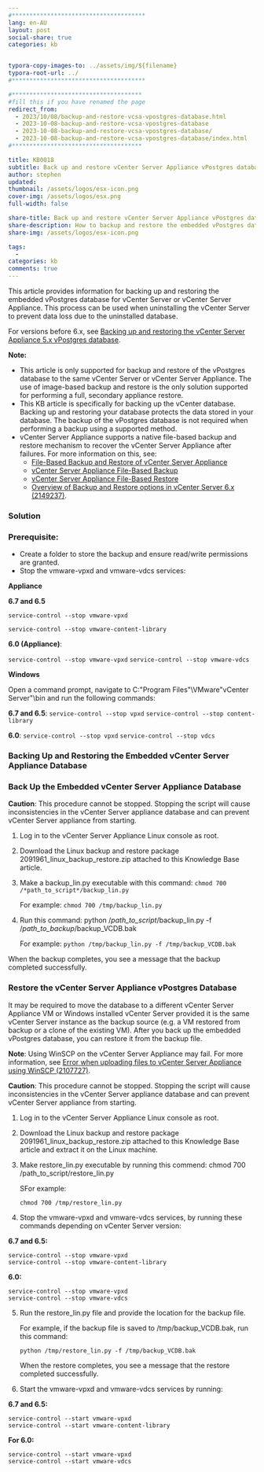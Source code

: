 ```yaml
---
#**************************************
lang: en-AU
layout: post
social-share: true
categories: kb


typora-copy-images-to: ../assets/img/${filename}
typora-root-url: ../
#**************************************

#*************************************
#fill this if you have renamed the page
redirect_from:
  - 2023/10/08/backup-and-restore-vcsa-vpostgres-database.html
  - 2023-10-08-backup-and-restore-vcsa-vpostgres-database
  - 2023-10-08-backup-and-restore-vcsa-vpostgres-database/
  - 2023-10-08-backup-and-restore-vcsa-vpostgres-database/index.html
#*************************************

title: KB0018
subtitle: Back up and restore vCenter Server Appliance vPostgres database
author: stephen
updated:
thumbnail: /assets/logos/esx-icon.png
cover-img: /assets/logos/esx.png
full-width: false

share-title: Back up and restore vCenter Server Appliance vPostgres database
share-description: How to backup and restore the embedded vPostgres database for a VCSA appliance
share-img: /assets/logos/esx-icon.png

tags:
  -
categories: kb
comments: true
---
```


This article provides information for backing up and restoring the embedded vPostgres database for vCenter Server or vCenter Server Appliance. This process can be used when uninstalling the vCenter Server to prevent data loss due to the uninstalled database.

For versions before 6.x, see [Backing up and restoring the vCenter Server Appliance 5.x vPostgres database](https://kb.vmware.com/s/article/2034505).

**Note:**

* This article is only supported for backup and restore of the vPostgres database to the same vCenter Server or vCenter Server Appliance. The use of image-based backup and restore is the only solution supported for performing a full, secondary appliance restore.
* This KB article is specifically for backing up the vCenter database. Backing up and restoring your database protects the data stored in your database. The backup of the vPostgres database is not required when performing a backup using a supported method.
* vCenter Server Appliance supports a native file-based backup and restore mechanism to recover the vCenter Server Appliance after failures. For more information on this, see:
  * [File-Based Backup and Restore of vCenter Server Appliance](https://docs.vmware.com/en/VMware-vSphere/6.5/com.vmware.vsphere.install.doc/GUID-3EAED005-B0A3-40CF-B40D-85AD247D7EA4.html) 
  * [vCenter Server Appliance File-Based Backup](https://featurewalkthrough.vmware.com/t/vsphere-6-5/vcenter-server-appliance-file-based-backup/)
  * [vCenter Server Appliance File-Based Restore](https://featurewalkthrough.vmware.com/t/vsphere-6-5/vcenter-server-appliance-file-based-restore/)
  * [Overview of Backup and Restore options in vCenter Server 6.x (2149237)](https://kb.vmware.com/s/article/2149237).

### Solution

### **Prerequisite**:

* Create a folder to store the backup and ensure read/write permissions are granted.
* Stop the vmware-vpxd and vmware-vdcs services:

**Appliance**

**6.7 and 6.5**

`service-control --stop vmware-vpxd`

`service-control --stop vmware-content-library`

 

**6.0 (Appliance)**:

`service-control --stop vmware-vpxd`
`service-control --stop vmware-vdcs`

**Windows**

Open a command prompt, navigate to C:\"Program Files"\VMware\"vCenter Server"\bin and run the following commands:

**6.7 and 6.5**:
`service-control --stop vpxd`
`service-control --stop content-library`

**6.0**:
`service-control --stop vpxd`
`service-control --stop vdcs`

### **Backing Up and Restoring the Embedded vCenter Server Appliance Database**



### **Back Up the Embedded vCenter Server Appliance Database**

**Caution**: This procedure cannot be stopped. Stopping the script will cause inconsistencies in the vCenter Server appliance database and can prevent vCenter Server appliance from starting.

1. Log in to the vCenter Server Appliance Linux console as root.

2. Download the Linux backup and restore package 2091961_linux_backup_restore.zip attached to this Knowledge Base article.

3. Make a backup_lin.py executable with this command: `chmod 700 /*path_to_script*/backup_lin.py`

   For example:
   `chmod 700 /tmp/backup_lin.py`

4. Run this command: python /*path_to_script*/backup_lin.py -f /*path_to_backup*/backup_VCDB.bak

   For example:
   `python /tmp/backup_lin.py -f /tmp/backup_VCDB.bak`

When the backup completes, you see a message that the backup completed successfully.

### **Restore the vCenter Server Appliance vPostgres Database**

It may be required to move the database to a different vCenter Server Appliance VM or Windows installed vCenter Server provided it is the same vCenter Server instance as the backup source (e.g. a VM restored from backup or a clone of the existing VM). After you back up the embedded vPostgres database, you can restore it from the backup file.

**Note**: Using WinSCP on the vCenter Server Appliance may fail. For more information, see [Error when uploading files to vCenter Server Appliance using WinSCP (2107727)](https://kb.vmware.com/s/article/2107727).

**Caution**: This procedure cannot be stopped. Stopping the script will cause inconsistencies in the vCenter Server appliance database and can prevent vCenter Server appliance from starting.

1. Log in to the vCenter Server Appliance Linux console as root.

2. Download the Linux backup and restore package 2091961_linux_backup_restore.zip attached to this Knowledge Base article and extract it on the Linux machine.

3. Make restore_lin.py executable by running this commend: chmod 700 /path_to_script/restore_lin.py

   SFor example:

   `chmod 700 /tmp/restore_lin.py`

4. Stop the vmware-vpxd and vmware-vdcs services, by running these commands depending on vCenter Server version:

**6.7 and 6.5:**

```terminal 
service-control --stop vmware-vpxd
service-control --stop vmware-content-library
```

**6.0:**

```terminal 
service-control --stop vmware-vpxd
service-control --stop vmware-vdcs
```

5. Run the restore_lin.py file and provide the location for the backup file.

   For example, if the backup file is saved to /tmp/backup_VCDB.bak, run this command:

   `python /tmp/restore_lin.py -f /tmp/backup_VCDB.bak`

   When the restore completes, you see a message that the restore completed successfully.

2. Start the vmware-vpxd and vmware-vdcs services by running:

**6.7 and 6.5:**

``` terminal 
service-control --start vmware-vpxd
service-control --start vmware-content-library
```

**For 6.0:**

```terminal 
service-control --start vmware-vpxd
service-control --start vmware-vdcs
```





